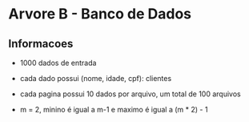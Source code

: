 # Arvore B - Banco de Dados

## Informacoes

- 1000 dados de entrada

- cada dado possui (nome, idade, cpf): clientes

- cada pagina possui 10 dados por arquivo, um total de 100 arquivos

- m = 2, minino é igual a m-1 e maximo é igual a (m * 2) - 1
